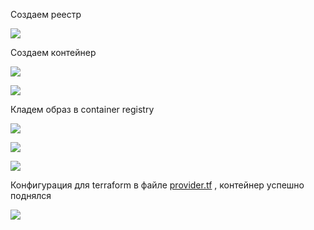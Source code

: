 Создаем реестр

![](/home/stranger/PycharmProjects/netologyDataOps/clouds/task_6/Screenshot-1.png)

Создаем контейнер

![](/home/stranger/PycharmProjects/netologyDataOps/clouds/task_6/Screenshot.png)

![](/home/stranger/PycharmProjects/netologyDataOps/clouds/task_6/Screenshot-2.png)

Кладем образ в container registry

![](/home/stranger/PycharmProjects/netologyDataOps/clouds/task_6/Screenshot-4.png)

![](/home/stranger/PycharmProjects/netologyDataOps/clouds/task_6/Screenshot-5.png)

![](/home/stranger/PycharmProjects/netologyDataOps/clouds/task_6/Screenshot-6.png)

Конфигурация для terraform в файле [provider.tf](terraform/provider.tf) , контейнер успешно поднялся

![](/home/stranger/PycharmProjects/netologyDataOps/clouds/task_6/Screenshot-8.png)

